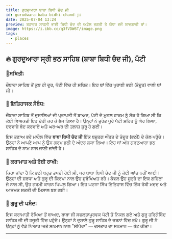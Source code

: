 ```yaml
---
title: ਗੁਰਦੁਆਰਾ ਬਾਬਾ ਬਿਧੀ ਚੰਦ ਜੀ
id: gurudwara-baba-bidhi-chand-ji
date: 2025-07-04 13:24
preview: ਬਹਾਦਰ ਸਾਹਸੀ ਭਾਈ ਬਿਧੀ ਚੰਦ ਦੀ ਅਡੋਲ ਭਗਤੀ ਤੇ ਯੋਧਾ ਵਜੋਂ ਯਾਦਗਾਰੀ ਥਾਂ।
image: https://i.ibb.co/q3fVDW6T/image.png
tags:
  - places
---
```

## 🔥 ਗੁਰਦੁਆਰਾ ਸ੍ਰੀ ਭਠ ਸਾਹਿਬ (ਬਾਬਾ ਬਿਧੀ ਚੰਦ ਜੀ), ਪੱਟੀ

### 📍ਸਥਿਤੀ:

ਚੌਬਾਰਾ ਸਾਹਿਬ ਤੋਂ ਕੁਝ ਹੀ ਦੂਰ, ਪੱਟੀ ਵਿੱਚ ਹੀ ਸਥਿਤ। ਇਹ ਥਾਂ ਇੱਕ ਪੁਰਾਣੀ ਭਠੀ (ਤੰਦੂਰ) ਵਾਲੀ ਥਾਂ ਸੀ।

### 📜 ਇਤਿਹਾਸਕ ਸੰਬੰਧ:

ਚੌਬਾਰਾ ਸਾਹਿਬ ਤੋਂ ਦੁਸ਼ਾਲਿਆਂ ਦੀ ਪ੍ਰਾਪਤੀ ਤੋਂ ਬਾਅਦ, ਪੱਟੀ ਦੇ ਮੁਗਲ ਹਾਕਮ ਨੂੰ ਸ਼ੱਕ ਹੋ ਗਿਆ ਸੀ ਕਿ ਕੋਈ ਵਿਅਕਤੀ ਇਹ ਚੋਰੀ ਕਰ ਕੇ ਭੱਜ ਗਿਆ ਹੈ। ਉਨ੍ਹਾਂ ਨੇ ਤੁਰੰਤ ਪੂਰੇ ਪੱਟੀ ਸ਼ਹਿਰ ਨੂੰ ਘੇਰ ਲਿਆ, ਦਰਵਾਜ਼ੇ ਬੰਦ ਕਰਵਾਏ ਅਤੇ ਘਰ-ਘਰ ਦੀ ਤਲਾਸ਼ ਸ਼ੁਰੂ ਹੋ ਗਈ।

ਇਸ ਤਣਾਅ ਭਰੇ ਮਾਹੌਲ ਵਿੱਚ **ਬਾਬਾ ਬਿਧੀ ਚੰਦ ਜੀ** ਇੱਕ ਬਜ਼ੁਰਗ ਔਰਤ ਦੇ ਤੰਦੂਰ (ਭਠੀ) ਦੇ ਕੋਲ ਪਹੁੰਚੇ। ਉਨ੍ਹਾਂ ਨੇ ਆਪਣੇ ਆਪ ਨੂੰ ਉਸ ਗਰਮ ਭਠੀ ਦੇ ਅੰਦਰ ਲੁਕਾ ਲਿਆ। ਇਹ ਥਾਂ ਅੱਜ ਗੁਰਦੁਆਰਾ ਭਠ ਸਾਹਿਬ ਦੇ ਨਾਮ ਨਾਲ ਜਾਣੀ ਜਾਂਦੀ ਹੈ।

### 🌟 ਕਰਾਮਾਤ ਅਤੇ ਰੱਬੀ ਰਾਖੀ:

ਕਿਹਾ ਜਾਂਦਾ ਹੈ ਕਿ ਭਠੀ ਬਹੁਤ ਤਪਦੀ ਹੋਈ ਸੀ, ਪਰ ਬਾਬਾ ਬਿਧੀ ਚੰਦ ਜੀ ਨੂੰ ਕੋਈ ਆਂਚ ਨਹੀਂ ਆਈ। ਉਨ੍ਹਾਂ ਦੀ ਸ਼ਰਧਾ ਅਤੇ ਗੁਰੂ ਦੀ ਕਿਰਪਾ ਨਾਲ ਉਹ ਸੁਰੱਖਿਅਤ ਰਹੇ। ਕੇਵਲ ਉਹ ਸੂਨ੍ਹੇ ਦਾ ਇਕ ਗਹਿਣਾ ਜੋ ਨਾਲ ਸੀ, ਉਹ ਗਰਮੀ ਕਾਰਨ ਪਿਘਲ ਗਿਆ। ਇਹ ਘਟਨਾ ਸਿੱਖ ਇਤਿਹਾਸ ਵਿੱਚ ਇੱਕ ਰੱਬੀ ਮਦਦ ਅਤੇ ਆਤਮਕ ਸ਼ਕਤੀ ਦੀ ਮਿਸਾਲ ਬਣ ਗਈ।

### 🏅 ਗੁਰੂ ਦੀ ਪਸੰਦ:

ਇਸ ਕਰਾਮਾਤੀ ਰੱਖਿਆ ਤੋਂ ਬਾਅਦ, ਬਾਬਾ ਜੀ ਸਫਲਤਾਪੂਰਵਕ ਪੱਟੀ ਤੋਂ ਨਿਕਲ ਗਏ ਅਤੇ ਗੁਰੂ ਹਰਿਗੋਬਿੰਦ ਸਾਹਿਬ ਜੀ ਦੀ ਹਜੂਰੀ ਵਿੱਚ ਪਹੁੰਚੇ। ਉਨ੍ਹਾਂ ਨੇ ਦੁਸ਼ਾਲੇ ਗੁਰੂ ਸਾਹਿਬ ਦੇ ਚਰਨਾਂ ਵਿੱਚ ਰਖੇ। ਗੁਰੂ ਜੀ ਨੇ ਉਨ੍ਹਾਂ ਨੂੰ ਵੱਡੇ ਪਿਆਰ ਅਤੇ ਸਨਮਾਨ ਨਾਲ "ਸੀਪੋਰਾ" — ਦਸਤਾਰ ਦਾ ਸਨਮਾਨ — ਭੇਟ ਕੀਤਾ।

- - -